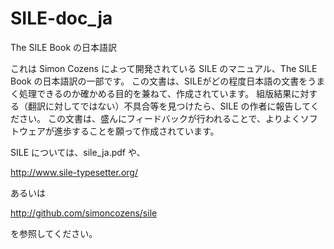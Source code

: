 # SILE-doc_ja
The SILE Book の日本語訳

これは Simon Cozens によって開発されている SILE のマニュアル、The SILE Book の日本語訳の一部です。
この文書は、SILEがどの程度日本語の文書をうまく処理できるのか確かめる目的を兼ねて、作成されています。
組版結果に対する（翻訳に対してではない）不具合等を見つけたら、SILE の作者に報告してください。
この文書は、盛んにフィードバックが行われることで、よりよくソフトウェアが進歩することを願って作成されています。

SILE については、sile_ja.pdf や、
 
  http://www.sile-typesetter.org/

あるいは

  http://github.com/simoncozens/sile

を参照してください。


